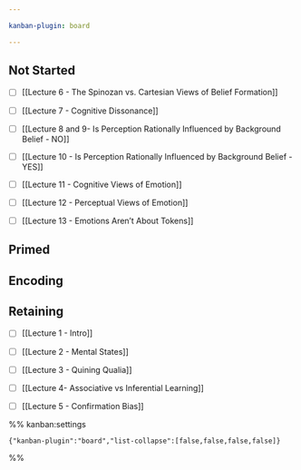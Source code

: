 ```yaml
---

kanban-plugin: board

---
```


## Not Started

- [ ] [[Lecture 6 - The Spinozan vs. Cartesian Views of Belief Formation]]
- [ ] [[Lecture 7 - Cognitive Dissonance]]
- [ ] [[Lecture 8 and 9- Is Perception Rationally Influenced by Background Belief - NO]]
- [ ] [[Lecture 10  - Is Perception Rationally Influenced by Background Belief - YES]]
- [ ] [[Lecture 11 - Cognitive Views of Emotion]]
- [ ] [[Lecture 12 - Perceptual Views of Emotion]]
- [ ] [[Lecture 13 - Emotions Aren’t About Tokens]]


## Primed



## Encoding



## Retaining

- [ ] [[Lecture 1 - Intro]]
- [ ] [[Lecture 2 - Mental States]]
- [ ] [[Lecture 3 - Quining Qualia]]
- [ ] [[Lecture 4- Associative vs Inferential Learning]]
- [ ] [[Lecture 5 - Confirmation Bias]]




%% kanban:settings
```
{"kanban-plugin":"board","list-collapse":[false,false,false,false]}
```
%%